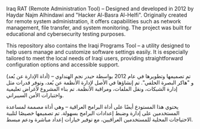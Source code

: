 Iraq RAT (Remote Administration Tool) – Designed and developed in 2012 by Haydar Najm Alhindawi and "Hacker Al-Basra Al-Helfi".
Originally created for remote system administration, it offers capabilities such as network management, file transfer, and system monitoring.
The project was built for educational and cybersecurity testing purposes.

This repository also contains the Iraqi Programs Tool – a utility designed to help users manage and customize software settings easily.
It is especially tailored to meet the local needs of Iraqi users, providing straightforward configuration options and accessible support.

(أداة الإدارة عن بُعد) – تم تصميمها وتطويرها في عام 2012 بواسطة حيدر نجم الهنداوي و "هاكر البصرة الحلفي".
تم إنشاؤها في الأصل لإدارة الأنظمة عن بُعد، وتوفر قدرات مثل إدارة الشبكات، ونقل الملفات، ومراقبة الأنظمة.
تم بناء المشروع لأغراض تعليمية واختبارات الأمن السيبراني.

يحتوي هذا المستودع أيضًا على أداة البرامج العراقية – وهي أداة مصممة لمساعدة المستخدمين على إدارة وضبط إعدادات البرامج بسهولة.
تم تصميمها خصيصًا لتلبية الاحتياجات المحلية للمستخدمين العراقيين، مع توفير خيارات إعداد مباشرة ودعم مبسط.
